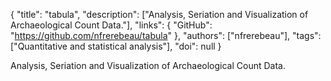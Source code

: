 {
  "title": "tabula",
  "description": ["Analysis, Seriation and Visualization of Archaeological Count Data."],
  "links": {
    "GitHub": "https://github.com/nfrerebeau/tabula"
  },
  "authors": ["nfrerebeau"],
  "tags": ["Quantitative and statistical analysis"],
  "doi": null
}

<!-- Generated by csv2md.R – do not edit by hand -->

Analysis, Seriation and Visualization of Archaeological Count Data.